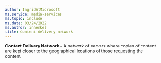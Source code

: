 ```yaml
---
author: IngridAtMicrosoft
ms.service: media-services
ms.topic: include
ms.date: 03/24/2022
ms.author: inhenkel
title: Content delivery network
---
```


**Content Delivery Network** - A network of servers where copies of content are kept closer to the geographical locations of those requesting the content.
